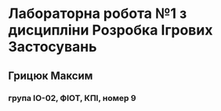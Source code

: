 # Лабораторна робота №1 з дисципліни Розробка Ігрових Застосувань
## Грицюк Максим 
### група ІО-02, ФІОТ, КПІ, номер 9
